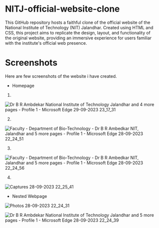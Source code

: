 # NITJ-official-website-clone
This GitHub repository hosts a faithful clone of the official website of the National Institute of Technology (NIT) Jalandhar. Created using HTML and CSS, this project aims to replicate the design, layout, and functionality of the original website, providing an immersive experience for users familiar with the institute's official web presence.
# Screenshots
Here are few screenshots of the website i have created.
- Homepage
1.
![Dr  B R Ambdekar National Institute of Technology Jalandhar and 4 more pages - Profile 1 - Microsoft​ Edge 29-09-2023 23_17_31](https://github.com/Codinewbie/NITJ-official-website-clone/assets/124084324/b334704b-ae66-46ba-b928-0982f0b35b20)

2.
![Faculty - Department of Bio-Technology - Dr B R Ambedkar NIT, Jalandhar and 5 more pages - Profile 1 - Microsoft​ Edge 28-09-2023 22_24_51](https://github.com/Codinewbie/NITJ-official-website-clone/assets/124084324/37958d97-f953-479d-a067-acb2f8469168)

3.
![Faculty - Department of Bio-Technology - Dr B R Ambedkar NIT, Jalandhar and 5 more pages - Profile 1 - Microsoft​ Edge 28-09-2023 22_24_56](https://github.com/Codinewbie/NITJ-official-website-clone/assets/124084324/834a0059-c57a-46b1-bee5-185153741267)

4.
![Captures 28-09-2023 22_25_41](https://github.com/Codinewbie/NITJ-official-website-clone/assets/124084324/6ff45573-4679-42e0-a54b-6a0d0205fa9c)

- Nested Webpage

![Photos 28-09-2023 22_24_31](https://github.com/Codinewbie/NITJ-official-website-clone/assets/124084324/ea5f8b0e-8751-43c9-8f55-7f7eeb287127)


![Dr  B R Ambdekar National Institute of Technology Jalandhar and 5 more pages - Profile 1 - Microsoft​ Edge 28-09-2023 22_24_39](https://github.com/Codinewbie/NITJ-official-website-clone/assets/124084324/2397646c-59e3-468e-ba2f-3241e4538c16)

